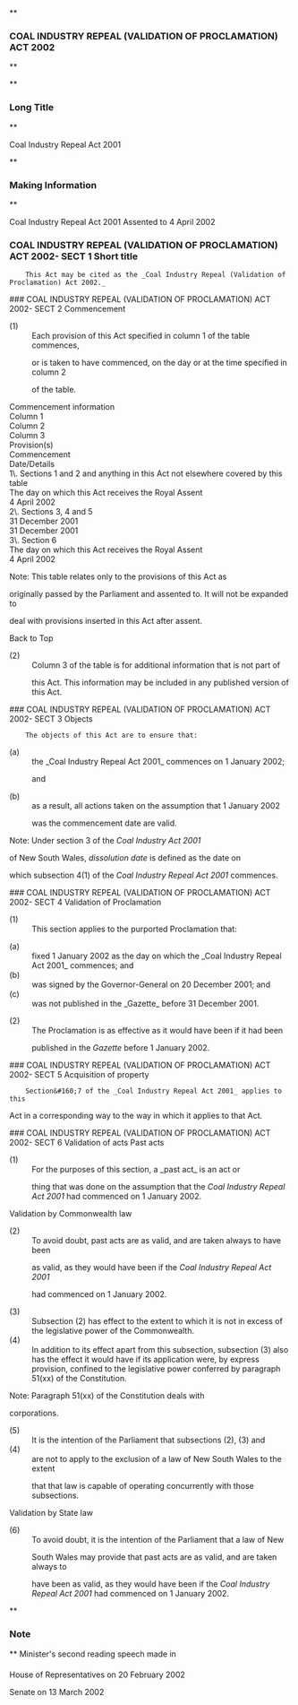 **

###  COAL INDUSTRY REPEAL (VALIDATION OF PROCLAMATION) ACT 2002 
**


**

###  Long Title 
**

Coal Industry Repeal Act 2001


**

###  Making Information 
**



Coal Industry Repeal Act 2001
Assented to 4 April 2002

###  COAL INDUSTRY REPEAL (VALIDATION OF PROCLAMATION) ACT 2002- SECT 1   Short title 
<dl compact="">

		This Act may be cited as the _Coal Industry Repeal (Validation of Proclamation) Act 2002._

 </dl>
###  COAL INDUSTRY REPEAL (VALIDATION OF PROCLAMATION) ACT 2002- SECT 2  Commencement 
<dl compact="">

<dt>(1)</dt><dd>Each provision of this Act specified in column 1 of the table commences,

or is taken to have commenced, on the day or at the time specified in column 2

of the table.

</dd> </dl>

<tr align="left">
  <th colspan="1" align="left">
    <div>Commencement information</div>

  </th>
</tr>
<tr align="left">
  <th colspan="1" align="left">
    <div>Column 1</div>

  </th>
  <th colspan="1" align="left">
    <div>Column 2</div>

  </th>
  <th colspan="1" align="left">
    <div>Column 3</div>

  </th>
</tr>
<tr align="left">
  <th colspan="1" align="left">
    <div>Provision(s)</div>

  </th>
  <th colspan="1" align="left">
    <div>Commencement</div>

  </th>
  <th colspan="1" align="left">
    <div>Date/Details</div>

  </th>
</tr>
<tr align="left">
  <td colspan="1" align="left">
    <div>1\. Sections&#160;1 and 2 and anything in this Act not elsewhere covered by this table</div>

  </td>
  <td colspan="1" align="left">
    <div>The day on which this Act receives the Royal Assent</div>

  </td>
  <td colspan="1" align="left">
    <div>4&#160;April 2002</div>

  </td>
</tr>
<tr align="left">
  <td colspan="1" align="left">
    <div>2\. Sections&#160;3, 4 and 5</div>

  </td>
  <td colspan="1" align="left">
    <div>31&#160;December 2001</div>

  </td>
  <td colspan="1" align="left">
    <div>31&#160;December 2001</div>

  </td>
</tr>
<tr align="left">
  <td colspan="1" align="left">
    <div>3\. Section&#160;6</div>

  </td>
  <td colspan="1" align="left">
    <div>The day on which this Act receives the Royal Assent</div>

  </td>
  <td colspan="1" align="left">
    <div>4&#160;April 2002</div>

  </td>
</tr>
<dl compact="">

Note:	This table relates only to the provisions of this Act as

originally passed by the Parliament and assented to. It will not be expanded to

deal with provisions inserted in this Act after assent.

 </dl>

Back to Top

<dl compact="">

<dt>(2)</dt><dd>Column 3 of the table is for additional information that is not part of

this Act. This information may be included in any published version of this Act.

</dd> </dl>
###  COAL INDUSTRY REPEAL (VALIDATION OF PROCLAMATION) ACT 2002- SECT 3  Objects 
<dl compact="">

		The objects of this Act are to ensure that:

 </dl>
<dl compact=""><dl compact="">

<dt>(a)</dt><dd>the _Coal Industry Repeal Act 2001_ commences on 1&#160;January 2002;

and</dd>

<dt>(b)</dt><dd>as a result, all actions taken on the assumption that 1&#160;January 2002

was the commencement date are valid.

</dd>

</dl></dl>
<dl compact="">

Note:	Under section&#160;3 of the _Coal Industry Act 2001_

of New South Wales, _dissolution date_ is defined as the date on

which subsection 4(1) of the _Coal Industry Repeal Act 2001_ commences.

 </dl>
###  COAL INDUSTRY REPEAL (VALIDATION OF PROCLAMATION) ACT 2002- SECT 4  Validation of Proclamation 
<dl compact="">

<dt>(1)</dt><dd>This section applies to the purported Proclamation that:

</dd> </dl>
<dl compact=""><dl compact="">

<dt>(a)</dt><dd>fixed 1&#160;January 2002 as the day on which the _Coal Industry Repeal Act 2001_ commences; and</dd>

<dt>(b)</dt><dd>was signed by the Governor-General on 20&#160;December 2001; and</dd>

<dt>(c)</dt><dd>was not published in the _Gazette_ before 31&#160;December 2001.

</dd>

</dl></dl>
<dl compact="">

<dt>(2)</dt><dd>The Proclamation is as effective as it would have been if it had been

published in the _Gazette_ before 1&#160;January 2002.

</dd> </dl>
###  COAL INDUSTRY REPEAL (VALIDATION OF PROCLAMATION) ACT 2002- SECT 5  Acquisition of property 
<dl compact="">

		Section&#160;7 of the _Coal Industry Repeal Act 2001_ applies to this

Act in a corresponding way to the way in which it applies to that Act.

 </dl>
###  COAL INDUSTRY REPEAL (VALIDATION OF PROCLAMATION) ACT 2002- SECT 6  Validation of acts 
Past acts
<dl compact="">

<dt>(1)</dt><dd>For the purposes of this section, a _past act_ is an act or

thing that was done on the assumption that the _Coal Industry Repeal Act 2001_ had commenced on 1&#160;January 2002.

</dd> </dl>
Validation by Commonwealth law
<dl compact="">

<dt>(2)</dt><dd>To avoid doubt, past acts are as valid, and are taken always to have been

as valid, as they would have been if the _Coal Industry Repeal Act 2001_

had commenced on 1&#160;January 2002.</dd> <dt>(3)</dt><dd>Subsection&#160;(2) has effect to the extent to which it is not in excess of the legislative power of the Commonwealth.</dd> <dt>(4)</dt><dd>In addition to its effect apart from this subsection, subsection&#160;(3) also has the effect it would have if its application were, by express provision, confined to the legislative power conferred by paragraph 51(xx) of the Constitution. </dd> </dl>
<dl compact="">

Note:	Paragraph 51(xx) of the Constitution deals with

corporations.

 </dl>
<dl compact="">

<dt>(5)</dt><dd>It is the intention of the Parliament that subsections&#160;(2), (3) and

<dt>(4)</dt><dd>are not to apply to the exclusion of a law of New South Wales to the extent

that that law is capable of operating concurrently with those subsections.

</dd></dd> </dl>
Validation by State law
<dl compact="">

<dt>(6)</dt><dd>To avoid doubt, it is the intention of the Parliament that a law of New

South Wales may provide that past acts are as valid, and are taken always to

have been as valid, as they would have been if the _Coal Industry Repeal Act 2001_ had commenced on 1&#160;January 2002.

</dd> </dl>

**

###  Note 
**
Minister&apos;s second reading speech made in

House of Representatives on 20 February 2002

Senate on 13 March 2002






